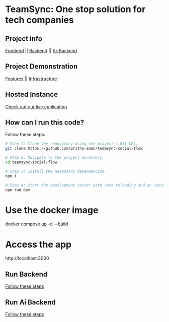 # TeamSync: One stop solution for tech companies

## Project info

[Frontend](https://github.com/prithu-anan/teamsync-social-flow/) ||
[Backend](https://github.com/suhashines/teamsync-backend) ||
[Ai-Backend](https://github.com/suhashines/teamsync-ai-backend)

## Project Demonstration

[Features](https://youtu.be/6w2nb34J7IQ) ||
[Infrastructure](https://youtu.be/2aUVb4ttsjM) 

## Hosted Instance

[Check out our live application](http://135.235.169.115:3000/)

## How can I run this code?

Follow these steps:

```sh
# Step 1: Clone the repository using the project's Git URL.
git clone https://github.com/prithu-anan/teamsync-social-flow

# Step 2: Navigate to the project directory.
cd teamsync-social-flow

# Step 3: Install the necessary dependencies.
npm i

# Step 4: Start the development server with auto-reloading and an instant preview.
npm run dev
```

# Use the docker image
docker compose up -d --build
# Access the app
http://localhost:3000

## Run Backend
[Follow these steps](https://github.com/suhashines/teamsync-backend/blob/master/README.md)

## Run Ai Backend
[Follow these steps](https://github.com/suhashines/teamsync-ai-backend/blob/master/README.md)

